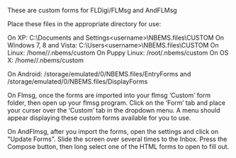 These are custom forms for FLDigi/FLMsg and AndFLMsg

Place these files in the appropriate directory for use:

On XP: C:\Documents and Settings\<username>\NBEMS.files\CUSTOM
On Windows 7, 8 and Vista: C:\Users\<username>\NBEMS.files\CUSTOM
On Linux: /home/<username>/.nbems/custom
On Puppy Linux: /root/.nbems/custom
On OS X: /home/<username>/.nbems/custom

On Android: /storage/emulated/0/NBEMS.files/EntryForms
and /storage/emulated/0/NBEMS.files/DisplayForms

On Flmsg, once the forms are imported into your flmsg ‘Custom’ form folder, then
open up your flmsg program. Click on the ‘Form’ tab and place your curser
over the ‘Custom’ tab in the dropdown menu. A menu should appear
displaying these custom forms available for you to use.

On AndFlmsg, after you import the forms, open the settings and click on "Update Forms".
Slide the screen over several times to the Inbox. Press the Compose button, then
long select one of the HTML forms to open to fill out.
